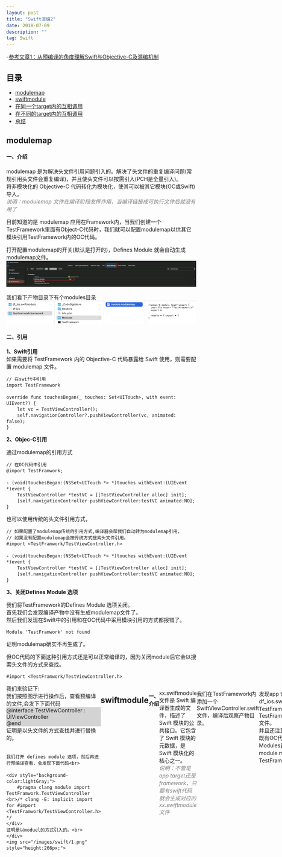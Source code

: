 ```yaml
---
layout: post
title: "Swift混编2"
date: 2018-07-09
description: ""
tag: Swift
---
```


-[参考文章1：从预编译的角度理解Swift与Objective-C及混编机制](https://tech.meituan.com/2021/02/25/swift-objective-c.html)

## 目录

* [modulemap](#content01)
* [swiftmodule](#content02)
* [在同一个target内的互相调用](#content1)
* [在不同的target内的互相调用](#content2)
* [总结](#content3)


## <a id="content01">modulemap</a>

#### **一、介绍**    

modulemap 是为解决头文件引用问题引入的。解决了头文件的重复编译问题(常规引用头文件会重复编译)，并且使头文件可以按需引入(PCH是全量引入)。            
将非模块化的 Objective-C 代码转化为模块化，使其可以被其它模块(OC或Swift)导入。    
<span style="font-size:12;font-style:italic;color:gray;">说明：modulemap 文件在编译阶段发挥作用，当编译链接成可执行文件后就没有用了</span>    


目前知道的是 modulemap 应用在Framework内，当我们创建一个TestFramework里面有Object-C代码时，我们就可以配置modulemap以供其它模块引用TestFramework内的OC代码。   

打开配置modulemap的开关(默认是打开的)，Defines Module 就会自动生成modulemap文件。             
<img src="/images/swift/swift_12.png">   

我们看下产物目录下有个modules目录    
<img src="/images/swift/swift_13.png">

#### **二、引用**   

**1、Swift引用**    
如果需要将 TestFramework 内的 Objective-C 代码暴露给 Swift 使用，则需要配置 modulemap 文件。
```text
// 在swift中引用
import TestFramework 

override func touchesBegan(_ touches: Set<UITouch>, with event: UIEvent?) {
    let vc = TestViewController();
    self.navigationController?.pushViewController(vc, animated: false);
}
```


**2、Objec-C引用**   

通过modulemap的引用方式

```text
// 在OC代码中引用    
@import TestFramwork;

- (void)touchesBegan:(NSSet<UITouch *> *)touches withEvent:(UIEvent *)event {
    TestViewController *testVC = [[TestViewController alloc] init];
    [self.navigationController pushViewController:testVC animated:NO];
}
```


也可以使用传统的头文件引用方式，
```text
// 如果配置了modulemap传统的引用方式,编译器会帮我们自动转为modulemap引用，
// 如果没有配置modulemap会按传统方式搜索头文件引用。 
#import <TestFramwork/TestViewController.h>

- (void)touchesBegan:(NSSet<UITouch *> *)touches withEvent:(UIEvent *)event {
    TestViewController *testVC = [[TestViewController alloc] init];
    [self.navigationController pushViewController:testVC animated:NO];
}
```

**3、关闭Defines Module 选项**    

我们将TestFramework的Defines Module 选项关闭。             
首先我们会发现编译产物中没有生成modulemap文件了。             
然后我们发现在Swift中的引用和在OC代码中采用模块引用的方式都报错了。            
```text
Module 'TestFramwork' not found
```
证明modulemap确实不再生成了。     

但OC代码的下面这种引用方式还是可以正常编译的，因为关闭module后它会以搜索头文件的方式来查找。          
```text
#import <TestFramwork/TestViewController.h>
```



<div style="display:flex; justify-content:space-around; flex-direction:row;">
    <div>
    我们来验证下:<br>
    我们按照图示进行操作后，查看预编译的文件,会发下下面代码<br>
    <div style="background-color:lightGray;">
        @interface TestViewController : UIViewController<br>
        @end
    </div>
    证明是以头文件的方式查找并进行替换的。<br><br>   

    我们打开 defines module 选项，然后再进行预编译查看，会发现下面代码<br>

    <div style="background-color:lightGray;">
        #pragma clang module import TestFramwork.TestViewController <br>/* clang -E: implicit import for #import <TestFramwork/TestViewController.h> */
    </div>
    证明是以moduel的方式引入的。<br>
    </div>
    <img src="/images/swift/1.png" style="height:266px;">
</div>


## <a id="content02">swiftmodule</a>

#### **一、介绍**    

xx.swiftmodule 文件是 Swift 编译器生成的文件，描述了 Swift 模块的公共接口。它包含了 Swift 模块的元数据，是 Swift 模块化的核心之一。     
<span style="font-size:12;font-style:italic;color:gray;">说明：不管是app target还是framework，只要有swift代码就会生成对应的xx.swiftmodule文件</span>

我们在TestFramework内添加一个SwiftViewController.swift文件，编译后观察产物目录。

<div style="display:flex; justify-content:space-around; flex-direction:row;">
    <img src="/images/swift/2.png" style="height:266px;">
    <img src="/images/swift/3.png" style="height:100px;width:460px;">
</div>

发现app target内有df_ios.swiftmodule文件夹，在 TestFramework内有TestFramework.swiftmodule 文件。      
并且还注意到TestFramework内既有OC代码又有Swift代码时，Modules目录下会同时有module.modulemap文件和TestFramework.swiftmodule。      

#### **二、引用**   


## <a id="content1">在同一个target内的互相调用</a>

我们知道，每个文件的编译是独立的。<span style="color:red;">能够互相调用，就是在编译阶段能够找到对方声明的接口。</span>

#### **一、在 App target 内的互相调用**   

我们创建一个Object-C的工程：InvocationDemo

**1、OC调用OC**      
通过头文件来知道对方的声明接口      

**2、OC调用Swift**    
在 App target 中如果有OC和swift的代码混编，编译时会生成一个ProjectName-swift.h的文件    
<span style="font-size:12; font-style:italic;color:grey;">提示：要了解ProjectName-swift.h文件是如何生成的，在参考文章1中有讲述</span>
```text
// swift中被@objc修饰的类和方法，会以OC声明的方式放在这个文件
InvocationDemo-Swift.h

// oc调用swift时只需要引用这个头文件就可以
#import "InvocationDemo-Swift.h"
```
这个头文件是编译器过程中自动生成的不需要手动生成，如果需要手动添加，该文件的位置如下：
```text
// xx.noindex是存放中间代码的  
/Users/YourUsername/Library/Developer/Xcode/DerivedData/YourProjectName-*/Build/Intermediates.noindex
/YourLibraryName.build/Debug-iphoneos/YourLibraryName.build/Objects-normal/arm64/YourLibraryName-Swift.h
```
InvocationDemo-Swift.h就是声明的接口文件       

**3、Swift调用OC**    
在 InvocatoionDemo 这个 App target 中创建一个SwiftViewController.swift文件，系统会提示创建一个桥接头文件       
<span style="color:grey;font-size:12; font-style:italic;">提示：如果工程是swift工程，那么在创建Object-C文件时同样会提示创建桥接头文件</span>          
```text
// swift调用oc需要用到这个文件
InvocationDemo-Bridging-Header.h

// 将OC代码的头文件放到这个文件内，swift代码就可以调用oc代码了
#import "OCPerson.h"
```

InvocationDemo-Bridging-Header.h 就是声明的接口文件    

**4、Swift 调用 Swift**   

**(1)在参考文章1的 第一步 - 如何寻找 Target 内部的 Swift 方法声明 章节有说明**    

Swift没有头文件，意味着，编译器会进行额外的操作来查找接口定义并需要持续关注接口的变化！    

Swiftc 编译的时候，会将相同 Target 里的其他 Swift 文件进行一次解析，用来检查其中与被编译文件关联的接口部分是否符合预期。

每编译一个文件，就需要将当前 Target 里的其余文件当做接口



**(2)添加了swift文件后，在编译产物中会看到多出了一个InvocationDemo.swiftmodule文件**    
```text
// Swift没有头文件，这个文件的作用是提供 Swift 模块的接口描述，用于swift模块之间(不是模块内部)的互相调用  
InvocationDemo.swiftmodule
```
InvocationDemo-Swift.h文件是在InvocationDemo.swiftmodule文件的基础上生成的。     
也就是说先有swiftmodule文件再有-swift.h文件        

<span style="color:grey;font-size:12;font-style:italic;">xy:在target内部，swift之间的相互调用不是通过InvocationDemo.swiftmodule文件找到对方的。swiftmodule文件是在编译完每个swift文件之后生成的，这在参考文章1中有相关的说明。下面的编译顺序也能说明这个问题</span>
<img src="/images/swift/swift_5.png">


<span style="color:red;font-weight:bold;">在 app target 内总结</span>     
(1)Swift调用OC：InvocationDemo-Bridging-Header.h 添加swift文件时会提示创建        
(2)OC调用Swift：InvocationDemo-Swift.h 该文件是编译过程中自动生成的不需要手动创建          
(3)OC调用OC：头文件     
(4)Swift调用Swift：被编译swift文件将其它swift文件当做接口文件     
<span style="color:gray;font-style:italic;">当我们创建一个Swift工程时，在工程内进行混编也是一样的道理。</span>    



#### **二、在 library 内的互相调用**

library 内允许创建 OCLibrary-Bridging-Header.h 桥接头文件,所以 library 内 OC 和 Swift 代码的调用,跟在 App target 内并无区别

(1)Swift调用OC：InvocationDemo-Bridging-Header.h 添加swift文件时会提示创建        
(2)OC调用Swift：InvocationDemo-Swift.h 该文件是编译过程中自动生成的不需要手动创建          
(3)OC调用OC：头文件     
(4)Swift调用Swift：被编译swift文件将其它swift文件当做接口文件

同样在编译产物里也能看到<span style="color:red;font-weight:bold;">OCLibrary.swiftmodule</span> 文件 


#### **三、在 framework 内的互相调用**
**1、如何互相调用**     
(1)Swift调用OC：不同于上面两种情形     
(2)OC调用Swift：InvocationDemo-Swift.h 该文件是编译过程中自动生成的不需要手动创建          
(3)OC调用OC：头文件     
(4)Swift调用Swift：被编译swift文件将其它swift文件当做接口文件

不管是动态还是静态framework，我们在添加swift文件时不会再提示创建 Projectname-Bridging-Header.h文件   
<span style="color:red;">framework内不允许使用桥接头文件</span>              

**2、那么我们Swift代码如何调用OC代码呢？**     

framework在构建时会生成modulemap文件，我们将OC的头文件放在modulemap里，就可以被swift引用到     
<span style="font-size:10px; font-style:italic; color:grey;">提示：在参考文章1中 第二步 - 如何找到 Objective-C 组件里的方法声明 章节里有说明：Swift 编译器将 Clang 的大部分功能包含在其自身的代码中，这就使得我们能够以 Module 的形式，直接引用 Objective-C 的代码</span>

我们查看产物里的modulemap发现SwiftFramework.h文件是modulemap文件的伞文件
```text
framework module SwiftFramework {
  umbrella header "SwiftFramework.h"
  export *

  module * { export * }
}

module SwiftFramework.Swift {
  header "SwiftFramework-Swift.h"
  requires objc
}
```

所以我们将oc的头文件放在伞文件下就可以了    
```text
#import <Foundation/Foundation.h>

//! Project version number for SwiftFramework.
FOUNDATION_EXPORT double SwiftFrameworkVersionNumber;

//! Project version string for SwiftFramework.
FOUNDATION_EXPORT const unsigned char SwiftFrameworkVersionString[];

// In this header, you should import all the public headers of your framework using statements like #import <SwiftFramework/PublicHeader.h>


// 需要用这种方式
#import <SwiftFramework/SwiftFrameOCPerson.h>


```

**3、不要暴露Swift代码给外部模块，但又能让内部的oc代码调用该如何做？**        
在Framework内要想swif代码在ProjectName-Swift.h文件内生成声明，需要objc和public两个条件修饰     
这样swift代码就会暴露给外部，如果我只是在Framework内部的OC代码调用Swift而不暴露该怎么操作？       
我们先写上@objc和public，让编译器自动生成声明代码      
```text
// 指定具体的tag:SwiftFramePerson,以方便关联
@objc(SwiftFramePerson)
public class SwiftFramePerson: NSObject {
    @objc
    public func test(){
        print("this is SwiftFramePerson test function")
    }
}
```

将生成的编译代码拷贝出来
```text
SWIFT_CLASS_NAMED("SwiftFramePerson")
@interface SwiftFramePerson : NSObject
- (void)test;
- (nonnull instancetype)init OBJC_DESIGNATED_INITIALIZER;
@end
```


这个时候我们就可以去掉public了或者改为internal，在模块外部就不会被访问到。      
将拷贝出来的声明代码，放到我们需要调用Swift代码的xxx.m文件内即可。      
```text
#import "SwiftFrameOCViewController.h"

// 这个文件很重要，SWIFT_CLASS_NAMED宏定义就在这个文件内
#import <SwiftFramework/SwiftFramework-Swift.h>

SWIFT_CLASS_NAMED("SwiftFramePerson")
@interface SwiftFramePerson : NSObject
- (void)test;
- (nonnull instancetype)init OBJC_DESIGNATED_INITIALIZER;
@end


@interface SwiftFrameOCViewController ()

@end

@implementation SwiftFrameOCViewController

- (void)viewDidLoad {
    [super viewDidLoad];
    SwiftFramePerson *person = [[SwiftFramePerson alloc] init];
    [person test];
}

```

协议也是类似的方式：   
```text
@objc(AnimalProtocol)
public protocol Animal {
    init()
    func walk(withStep: Int)
}
```
拷贝出来后，去掉public或者改为internal  
```text
SWIFT_PROTOCOL_NAMED("Animal")
@protocol AnimalProtocol
- (nonnull instancetype)init;
- (void)walkWithStep:(NSInteger)withStep;
@end
```


**4、不要暴露OC代码给外部模块，但又能让内部的Swift代码调用该如何做？**

在内部swift代码要想调用oc代码，那么oc代码需要放到伞文件内，这样也就暴露给了外部，该如何避免呢？    
我们可以通过协议的方式        

(1)我们先定义一个协议和创建一个swift类

```text
// 协议作为swift和oc沟通的桥梁  
@objc(PersonProtocol)
public protocol Person {
    init()
    func test()->Void
}


@objc
public class SwiftFrameViewController: UIViewController {
    
    // 注册一个实现了协议的类对象
    private static var PersonType:Person.Type?
    @objc
    public static func registerPersonType(type:Person.Type) {
        PersonType = type
    }

    // 用注册的类对象生成实例对象，这样就不用显示的去引用oc的头文件
    private static func createPerson()->Person? {
        return PersonType?.init()
    }
    
    public override func viewDidLoad() {
        super.viewDidLoad()
        let p: Person? = SwiftFrameViewController.createPerson()
        p?.test()
    }
}
```

(2)在OC的Person类加载的时候进行注册

```text
#import "Person.h"
//协议和SwiftFrameViewController的声明都在这个文件内
#import <SwiftFramework/SwiftFramework-Swift.h>

@interface Person ()<PersonProtocol>

@end

@implementation Person

+(void)load {
    //将Person的类对象传递过去
    [SwiftFrameViewController registerPersonTypeWithType:[self class]];
}

-(void)test{
    NSLog(@"Person test");
}
```

(3)升级改造     
虽然上述方法不会暴露Person给外部模块了，但会将协议和注册的方法暴露给外部模块，这也是我们不愿意看到的。      
<span style="color:gray;font-size:12px;font-style:italic;">提示：我们是否可以按照上一章节提到的方式，将协议和注册的方法限制在模块内呢？答案是不行，因为SwiftFrameViewController是public修饰，如果协议不用public修饰就会报错。另外SwiftFrameViewController是公开的，我们也没办法单独的将注册方法搞成只在模块内访问。</span>

**我们抽出一个Swift中间类，作为swift和OC的桥梁**

这个中间类，1需要能帮助SwiftFrameViewController创建遵守协议的实例，2需要让oc将自己的类对象传递过来。 3自己不能暴露给外部模块    

中间类PersonManager.swift代码如下
```text
import UIKit

@objc(PersonProtocol)
internal protocol Person {
    init()
    func test()->Void
}


@objc(PersonManager)
internal class PersonManager: NSObject {
    private static var PersonType:Person.Type?
    
    @objc
    static func registerPersonType(type:Person.Type) {
        PersonType = type
    }

    static func createPerson()->Person? {
        return PersonType?.init()
    }
}
```

改造后的Person.m内代码如下
```text
#import "Person.h"
//协议和SwiftFrameViewController的声明都在这个文件内
#import <SwiftFramework/SwiftFramework-Swift.h>

SWIFT_PROTOCOL_NAMED("Person")
@protocol PersonProtocol
- (nonnull instancetype)init;
- (void)test;
@end


SWIFT_CLASS_NAMED("PersonManager")
@interface PersonManager : NSObject
+ (void)registerPersonTypeWithType:(Class <PersonProtocol> _Nonnull)type;
- (nonnull instancetype)init OBJC_DESIGNATED_INITIALIZER;
@end


@interface Person ()<PersonProtocol>

@end

@implementation Person
+(void)load {
    [PersonManager registerPersonTypeWithType:[self class]];
}

-(void)test{
    NSLog(@"Person test");
}

@end
```

改造后的SwiftFrameViewController.swift代码如下   
```text
@objc
public class SwiftFrameViewController: UIViewController {
    public override func viewDidLoad() {
        super.viewDidLoad()
        let p: Person? = PersonManager.createPerson()
        p?.test()
    }
}
```

<span style="color:red;font-weight:bold;font-size:12px;font-style:italic;">注意：在创建demo演示过程中，Framework中的Person的load方法不调用，始终找不到原因。后来才知道Framework内没有被直接使用的类不会被加载进二进制文件内，需要给链接器配置-ObjC才可以，参考OC的Other Linker Flags这篇文章</span>
<a href="http://127.0.0.1:8888/1857.html">Other Linker Flags</a>

## <a id="content2">在不同的target内的互相调用</a>

#### **一、App target 使用 framework**    

**1、app target 中的 swift 代码 调用 framework中的 swift 代码**   

能调用的关键是framework库中的SwiftFramework.swiftmodule文件

在 app target -> build phases -> link binary with libraries 中，正确添加framework     
<span style="color:red;font-size:12;font-style:italic">注意：如果是动态framework，需要embed，否则在启动的时候无法加载动态库</span>

在 app target 的 swift 代码中添加自定义模块的引用    
<span style="color:grey;font-size:12;font-style:italic">说明：swift中 import 的作用是引入其它模块</span>

```text
import SwiftFramework
```

接下来就可以调用framework内的swift代码了    
<span style="color:red;font-size:12;font-style:italic">注意： SwiftFrameViewController 类需要是 public 否则不会暴露给其它模块</span>

```text
    @objc
    func jumpHandle(button:UIButton){
        let vc = SwiftFrameViewController()
        self.navigationController?.pushViewController(vc, animated: true)
    }
```

**2、app target 中的 oc 代码 调用 framework中的 swift 代码**

（1）oc代码调用swift代码，需要SwiftFramework-Swift.h文件         
（2）SwiftFramework不会自动生成SwiftFramework-Swift.h文件，需要在<span style="color:red;"> Build Settings -> Install Generated Header </span>的开关打开，打开后在产物里才会有这个文件   
<span style="color:red;">（3）被oc调用的swift代码需要添加@objc标识，只有添加了@objc标识的代码的声明才会出现在SwiftFramework-Swift.h里</span>    
```text
import UIKit

@objc
public class SwiftFrameViewController: UIViewController {
    public override func viewDidLoad() {
        super.viewDidLoad()
        self.title = "SwiftFrameViewController"
    }
}
```

在 app target 的 oc 代码中调用  
```text
#import <SwiftFramework/SwiftFramework-Swift.h>

...

-(void)jumpHandle:(UIButton*)jumpBtn {
    UIViewController * vc = [[SwiftFrameViewController alloc] init];
    [self.navigationController pushViewController:vc animated:YES];
}
```

**3、app target 中的 swift 代码 调用 framework中的 oc 代码**    
为了能在外部访问，我们将 SwiftFramework 中的 SwiftFrameOCViewController.h 头文件 拖入到 Build Phases -> Headers -> public     
这时候编译会报错：   
<img src="/images/swift/swift_4.png">
<span style="font-style:italic;font-size:12;color:grey;">xy:我们在 app target 中使用 framework时，会优先通过modulemap来寻找头文件的信息，所以暴露给外部的头文件需要添加到伞文件，信息才会被modulemap管理。从这一方面看苹果也是在主推modulemap</span>

我们知道framework的伞文件就是 SwiftFramework.h, 所以将SwiftFrameOCViewController.h文件添加到该文件中   
```text
#import <Foundation/Foundation.h>

//! Project version number for SwiftFramework.
FOUNDATION_EXPORT double SwiftFrameworkVersionNumber;

//! Project version string for SwiftFramework.
FOUNDATION_EXPORT const unsigned char SwiftFrameworkVersionString[];

#import <SwiftFramework/SwiftFrameOCViewController.h>
```

在 app target 中的 swift 代码中调用
```text
import SwiftFramework

...

@objc
func jumpHandle(button:UIButton){
    let vc = SwiftFrameOCViewController()
    self.navigationController?.pushViewController(vc, animated: true)
}
```

<span style="font-style:italic;font-size:12;color:grey;">xy:我们手动将SwiftFramework中的module.modulemap文件移走，app target照样能正常运行，所以起作用的还是SwiftFramework.swiftmodule.猜测SwiftFramework在编译过程中将SwiftFrameOCViewController.h头文件信息以某种方式打包进了SwiftFramework.swiftmodule文件内</span>

**根据前面的相关讲解，我们其实还有一种方式让 app target 中的 swift 代码 调用到 framework中的 oc 代码**

将#import <SwiftFramework/SwiftFrameOCViewController.h>放在 app target 内的 桥接头文件内
```text
// app target 的 桥接头文件
InvocationDemo-Bridging-Header.h

内容如下：
<SwiftFramework/SwiftFrameOCViewController.h>
```
这样app target 中的 swift 代码 不需要import模块就可以直接调用  
```text
@objc
func jumpHandle(button:UIButton){
    let vc = SwiftFrameOCViewController()
    self.navigationController?.pushViewController(vc, animated: true)
}
```

**4、app target 中的 oc 代码 调用 framework中的 oc 代码**

(1)通过传统方式引入
```text
#import <SwiftFramework/SwiftFrameOCViewController.h>

...

-(void)jumpHandle:(UIButton*)jumpBtn {
    SwiftFrameOCViewController * vc = [[SwiftFrameOCViewController alloc] init];
    [self.navigationController pushViewController:vc animated:YES];
}
```

(2)通过module方式引入

```text
// 引入整个模块
//@import SwiftFramework;

// 只引入需要的子模块
@import SwiftFramework.SwiftFrameOCViewController;


...

-(void)jumpHandle:(UIButton*)jumpBtn {
    SwiftFrameOCViewController * vc = [[SwiftFrameOCViewController alloc] init];
    [self.navigationController pushViewController:vc animated:YES];
}
```
(3)做个小实验  
我们手动将SwiftFramework中的module.modulemap文件移走，会发现 @import SwiftFramework; 的这种方式会报错：    
Module 'SwiftFramework' not found        
所以模块引入是依赖module.modulemap的     

另外从文章顶部列出的参考文章中我们得知：#import <SwiftFramework/SwiftFrameOCViewController.h> 这种方式编译器会帮我们转为 @import SwiftFramework 的方式     
优先从module中寻找头文件信息，只有找不到时才会去搜索头文件         

通过这种方式#import <SwiftFramework/SwiftFrameOCViewController.h> 引入，然后预编译下.m文件看看是哪种方式引入的。（modulemap的方式引入）      
删除framework内的modulemap文件，再预编译看看是哪种方式引入的。（头文件的方式引入）    


#### **二、App target 使用 Library**

Library不像framework内部可以包含资源文件，比如headers目录和module相关的文件。它是一个xx.a的纯二进制格式的文件。     
不过在产物目录里 OCLibrary target 会将头文件放在一个include文件夹内（注意：只有在Build Phases - Copy Files中添加的文件才会被拷贝到include目录下）    

<img src="/images/swift/swift_6.png">

我们在app target 的build setting 内设置好 Header Search Paths 和 Libary Search Path就可以引用库中的OC代码了    
<span style="color:gray;font-style:italic;">提示：头文件的路径设置，设置到include和设置到OCLibary引用时是有区别的</span>   
<span style="color:gray;font-style:italic;">设置到include：import <OCLibrary/OCLibOCPerson.h>这样引用更规范</span>        
<span style="color:gray;font-style:italic;">设置到OCLibary：import "OCLibOCPerson.h"这样引用不能知道是库的头文件</span>      

<img src="/images/swift/swift_7.png">


1、OC调用OC：头文件   
2、Swift调用OC：将头文件放到 app target 内的 桥接头文件内供swift调用    

**那么 APP target 中的 OC代码如何调用 OCLibrary target 内的 Swift代码呢？**     

我们打开 OCLibrary 中 build setting -> install generated header 的开关，仍然没有帮我们生成 OCLibrary-Swift.h 头文件     
那么我们去上面提到的中间产物目录中将这个头文件自己考出来放到我们存放头文件的目录即可 

3、OC调用Swift：通过 <OCLibrary/OCLibrary-Swift.h>      


**那么 APP target 中的 Swift代码如何调用 OCLibrary target 内的 Swift代码呢？**

我们注意到OCLibrary target 的产物目录里有一个 OCLibrary.swiftmodule文件     
我们在 APP target 的 build setting 中 搜索 search path 按照下面配置     
将 OCLibrary.swiftmodule 配置给 swift 的编译器    
<img src="/images/swift/swift_8.png">

然后我们就可以以模块的形式使用swift代码了   
<img src="/images/swift/swift_9.png">

**思考**  
我们看到上面有一个警告   
<span style="color:gray;font-style:italic;">Implicit import of bridging header 'OCLibrary-Bridging-Header.h' via module 'OCLibrary' is deprecated and will be removed in a later version of Swift<br>通过模块'OCLibrary'隐式导入桥接头'OCLibrary- bridging - header .h'已被弃用，并将在Swift的后续版本中删除</span>    
出现这个警告的原因，是因为我们的OCLibrary中有 OCLibrary-Bridging-Header.h造成，但是我们不用这个头文件，那么在OCLibrary内部swift代码就没法调用OC代码    
所以我们能不能参考Framework，创建一个module.modulemap文件，配置给swift编译器，达到swift调用oc的目的，尝试了下将自定义的module.modulemap文件配置到 Swift Compiler-Search Paths - Import Paths没有成功。  可以再探索探索        


## <a id="content3">总结</a>

#### **一、几个重要的文件**      
1、ProjectName-Swift.h      
2、ProjectName-Bridging-Header.h   
3、module.modulemap    
4、ProjectName.swiftmodule     


#### **二、几个重要的编译配置项**    
**1、clang相关**     
enable modules：开启使用modulemap         
module map file:配置自定义的modulemap文件       
private module map file:       

**2、SwiftC相关**    
install generated Header:打开后会生成ProjectName-Swift.h     
import paths:配置project.swiftmodule     

#### **三、存在的问题**   

**1、问题一**       
在Framework或者Library内部swift代码要想被oc调用，权限需要是 public 才会在 projectName-swift.h文件中生成相关的声明。          
但这样就会带来一个问题：就是swift代码也会暴露给模块外部使用      


**2、问题二**     
在Framework内部，oc代码要想被swift代码调用，需要将oc代码的头文件声明放在伞文件内，但放在伞文件内需将oc的头文件放在 Build Phases - Headers - Public内      
但这样就会带来一个问题：oc的头文件就会暴露给外部     



----------
>  行者常至，为者常成！
